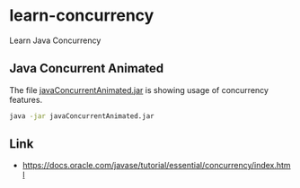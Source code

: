 # learn-concurrency
Learn Java Concurrency

## Java Concurrent Animated

The file [javaConcurrentAnimated.jar](javaConcurrentAnimated.jar) is showing usage of concurrency features.

```bash
java -jar javaConcurrentAnimated.jar
```

## Link

- https://docs.oracle.com/javase/tutorial/essential/concurrency/index.html
